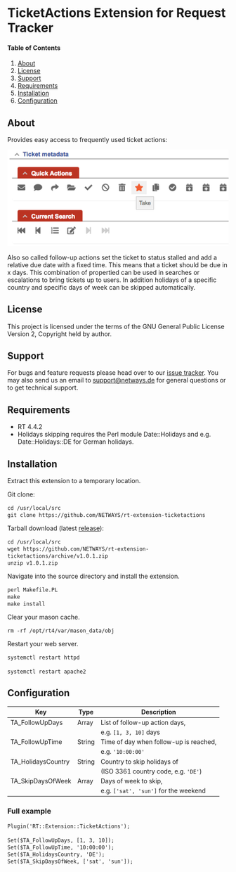 # TicketActions Extension for Request Tracker

#### Table of Contents

1. [About](#about)
2. [License](#license)
3. [Support](#support)
4. [Requirements](#requirements)
5. [Installation](#installation)
6. [Configuration](#configuration)

## About

Provides easy access to frequently used ticket actions:

![Screenshot](doc/quickaction-box.png)

Also so called follow-up actions set the ticket to status stalled and add a
relative due date with a fixed time. This means that a ticket should be due in x
days. This combination of propertied can be used in searches or escalations to
bring tickets up to users.
In addition holidays of a specific country and specific days of week can be
skipped automatically.

## License

This project is licensed under the terms of
the GNU General Public License Version 2, Copyright held by author.

## Support

For bugs and feature requests please head over to our
[issue tracker](https://github.com/NETWAYS/rt-extension-ticketactions/issues).
You may also send us an email to [support@netways.de](mailto:support@netways.de)
for general questions or to get technical support.

## Requirements

- RT 4.4.2
- Holidays skipping requires the Perl module Date::Holidays and e.g.
  Date::Holidays::DE for German holidays.

## Installation

Extract this extension to a temporary location.

Git clone:

```
cd /usr/local/src
git clone https://github.com/NETWAYS/rt-extension-ticketactions
```

Tarball download (latest [release](https://github.com/NETWAYS/rt-extension-ticketactions/releases/latest)):

```
cd /usr/local/src
wget https://github.com/NETWAYS/rt-extension-ticketactions/archive/v1.0.1.zip
unzip v1.0.1.zip
```

Navigate into the source directory and install the extension.

```
perl Makefile.PL
make
make install
```

Clear your mason cache.

```
rm -rf /opt/rt4/var/mason_data/obj
```

Restart your web server.

```
systemctl restart httpd

systemctl restart apache2
```

## Configuration

| Key                 | Type    | Description                            |
|---------------------|---------|----------------------------------------|
| TA\_FollowUpDays    | Array   | List of follow-up action days,         |
|                     |         | e.g. `[1, 3, 10]` days                 |
| TA\_FollowUpTime    | String  | Time of day when follow-up is reached, |
|                     |         | e.g. `'10:00:00'`                      |
| TA\_HolidaysCountry | String  | Country to skip holidays of            |
|                     |         | (ISO 3361 country code, e.g. `'DE'`)   |
| TA\_SkipDaysOfWeek  | Array   | Days of week to skip,                  |
|                     |         | e.g. `['sat', 'sun']` for the weekend  |

### Full example

```
Plugin('RT::Extension::TicketActions');

Set($TA_FollowUpDays, [1, 3, 10]);
Set($TA_FollowUpTime, '10:00:00');
Set($TA_HolidaysCountry, 'DE');
Set($TA_SkipDaysOfWeek, ['sat', 'sun']);
```

